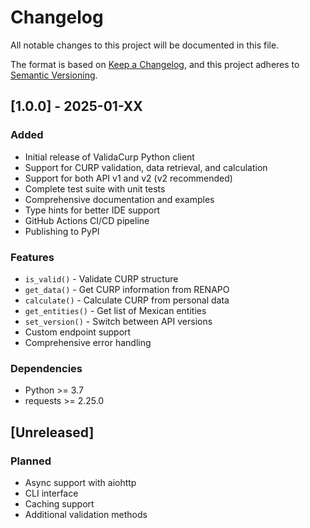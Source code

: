 # Changelog

All notable changes to this project will be documented in this file.

The format is based on [Keep a Changelog](https://keepachangelog.com/en/1.0.0/),
and this project adheres to [Semantic Versioning](https://semver.org/spec/v2.0.0.html).

## [1.0.0] - 2025-01-XX

### Added
- Initial release of ValidaCurp Python client
- Support for CURP validation, data retrieval, and calculation
- Support for both API v1 and v2 (v2 recommended)
- Complete test suite with unit tests
- Comprehensive documentation and examples
- Type hints for better IDE support
- GitHub Actions CI/CD pipeline
- Publishing to PyPI

### Features
- `is_valid()` - Validate CURP structure
- `get_data()` - Get CURP information from RENAPO
- `calculate()` - Calculate CURP from personal data
- `get_entities()` - Get list of Mexican entities
- `set_version()` - Switch between API versions
- Custom endpoint support
- Comprehensive error handling

### Dependencies
- Python >= 3.7
- requests >= 2.25.0

## [Unreleased]

### Planned
- Async support with aiohttp
- CLI interface
- Caching support
- Additional validation methods